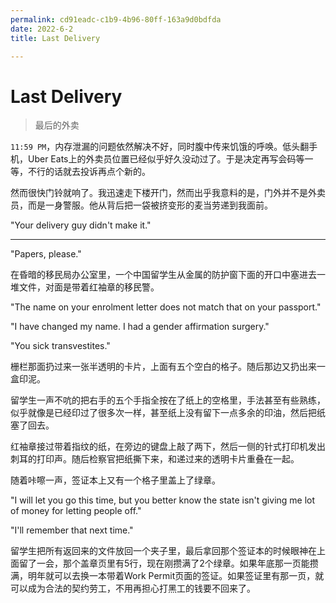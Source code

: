 ```yaml
---
permalink: cd91eadc-c1b9-4b96-80ff-163a9d0bdfda 
date: 2022-6-2
title: Last Delivery

---
```


# Last Delivery

> 最后的外卖



`11:59 PM`，内存泄漏的问题依然解决不好，同时腹中传来饥饿的呼唤。低头翻手机，Uber Eats上的外卖员位置已经似乎好久没动过了。于是决定再写会码等一等，不行的话就去投诉再点个新的。

然而很快门铃就响了。我迅速走下楼开门，然而出乎我意料的是，门外并不是外卖员，而是一身警服。他从背后把一袋被挤变形的麦当劳递到我面前。

"Your delivery guy didn't make it."



------



"Papers, please."

在昏暗的移民局办公室里，一个中国留学生从金属的防护窗下面的开口中塞进去一堆文件，对面是带着红袖章的移民警。

"The name on your enrolment letter does not match that on your passport."

"I have changed my name. I had a gender affirmation surgery."

"You sick transvestites."

栅栏那面扔过来一张半透明的卡片，上面有五个空白的格子。随后那边又扔出来一盒印泥。

留学生一声不吭的把右手的五个手指全按在了纸上的空格里，手法甚至有些熟练，似乎就像是已经印过了很多次一样，甚至纸上没有留下一点多余的印油，然后把纸塞了回去。

红袖章接过带着指纹的纸，在旁边的键盘上敲了两下，然后一侧的针式打印机发出刺耳的打印声。随后检察官把纸撕下来，和递过来的透明卡片重叠在一起。

随着咔嚓一声，签证本上又有一个格子里盖上了绿章。

"I will let you go this time, but you better know the state isn't giving me lot of money for letting people off."

"I'll remember that next time."

留学生把所有返回来的文件放回一个夹子里，最后拿回那个签证本的时候眼神在上面留了一会，那个盖章页里有5行，现在刚攒满了2个绿章。如果年底那一页能攒满，明年就可以去换一本带着Work Permit页面的签证。如果签证里有那一页，就可以成为合法的契约劳工，不用再担心打黑工的钱要不回来了。
